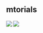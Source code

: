 ## mtorials

<img align="left" src="https://github-readme-stats.vercel.app/api?username=mtorials&count_private=true&show_icons=true&theme=light&hide_rank=true&line_height=29&hide_border=true&hide_title=true" />
<img align="left" src="https://github-readme-stats.vercel.app/api/top-langs/?username=mtorials&theme=light&hide_title=true&show_icons=true&langs_count=15&line_height=29&hide_border=true&hide=dockerfile&layout=compact" />
